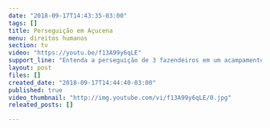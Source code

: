 ```yaml
---
date: "2018-09-17T14:43:35-03:00"
tags: []
title: Perseguição em Açucena
menu: direitos humanos
section: tv
video: "https://youtu.be/f13A99y6qLE"
support_line: "Entenda a perseguição de 3 fazendeiros em um acampamento de Minas Gerais. Basta de violência no campo! "
layout: post
files: []
created_date: "2018-09-17T14:44:40-03:00"
published: true
video_thumbnail: "http://img.youtube.com/vi/f13A99y6qLE/0.jpg"
releated_posts: []

---
```

